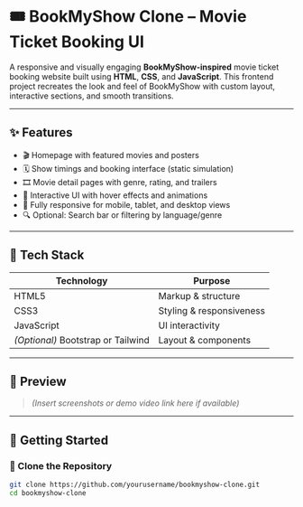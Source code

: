 # 🎟️ BookMyShow Clone – Movie Ticket Booking UI

A responsive and visually engaging **BookMyShow-inspired** movie ticket booking website built using **HTML**, **CSS**, and **JavaScript**. This frontend project recreates the look and feel of BookMyShow with custom layout, interactive sections, and smooth transitions.

---

## ✨ Features

- 🎬 Homepage with featured movies and posters  
- 🗓️ Show timings and booking interface (static simulation)  
- 🎞️ Movie detail pages with genre, rating, and trailers  
- 🧾 Interactive UI with hover effects and animations  
- 📱 Fully responsive for mobile, tablet, and desktop views  
- 🔍 Optional: Search bar or filtering by language/genre  

---

## 🧰 Tech Stack

| Technology   | Purpose                      |
|--------------|------------------------------|
| HTML5        | Markup & structure           |
| CSS3         | Styling & responsiveness     |
| JavaScript   | UI interactivity             |
| *(Optional)* Bootstrap or Tailwind | Layout & components |

---

## 📸 Preview

> _(Insert screenshots or demo video link here if available)_

---

## 🚀 Getting Started

### 📁 Clone the Repository

```bash
git clone https://github.com/yourusername/bookmyshow-clone.git
cd bookmyshow-clone
